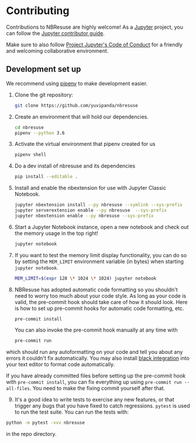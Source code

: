 # Contributing

Contributions to NBResuse are highly welcome! As a [Jupyter](https://jupyter.org) project,
you can follow the [Jupyter contributor guide](https://jupyter.readthedocs.io/en/latest/contributor/content-contributor.html).

Make sure to also follow [Project Jupyter's Code of Conduct](https://github.com/jupyter/governance/blob/master/conduct/code_of_conduct.md)
for a friendly and welcoming collaborative environment.

## Development set up

We recommend using [pipenv](https://docs.pipenv.org/) to make development easier.

1. Clone the git repository:

   ```bash
   git clone https://github.com/yuvipanda/nbresuse
   ```

2. Create an environment that will hold our dependencies.
   
   ```bash
   cd nbresuse
   pipenv --python 3.6
   ```

3. Activate the virtual environment that pipenv created for us

   ```bash
   pipenv shell
   ```

4. Do a dev install of nbresuse and its dependencies

   ```bash
   pip install --editable .
   ```

5. Install and enable the nbextension for use with Jupyter Classic Notebook.

   ```bash
   jupyter nbextension install --py nbresuse --symlink --sys-prefix
   jupyter serverextension enable --py nbresuse  --sys-prefix
   jupyter nbextension enable --py nbresuse --sys-prefix
   ```

6. Start a Jupyter Notebook instance, open a new notebook and check out the memory usage
   in the top right!

   ```bash
   jupyter notebook
   ```

7. If you want to test the memory limit display functionality, you can do so by setting
   the `MEM_LIMIT` environment variable (in bytes) when starting `jupyter notebook`.

   ```bash
   MEM_LIMIT=$(expr 128 \* 1024 \* 1024) jupyter notebook
   ```

8. NBResuse has adopted automatic code formatting so you shouldn't
need to worry too much about your code style.
As long as your code is valid,
the pre-commit hook should take care of how it should look. Here is how to set up pre-commit hooks for automatic code formatting, etc.

    ```bash
    pre-commit install
    ```

    You can also invoke the pre-commit hook manually at any time with

    ```bash
    pre-commit run
    ```
	
which should run any autoformatting on your code
and tell you about any errors it couldn't fix automatically.
You may also install [black integration](https://github.com/ambv/black#editor-integration)
into your text editor to format code automatically.

If you have already committed files before setting up the pre-commit
hook with `pre-commit install`, you can fix everything up using
`pre-commit run --all-files`.  You need to make the fixing commit
yourself after that.

9. It's a good idea to write tests to exercise any new features,
or that trigger any bugs that you have fixed to catch regressions. `pytest` is used to run the test suite. You can run the tests with:

```bash
python -m pytest -vvv nbresuse
```

in the repo directory.
